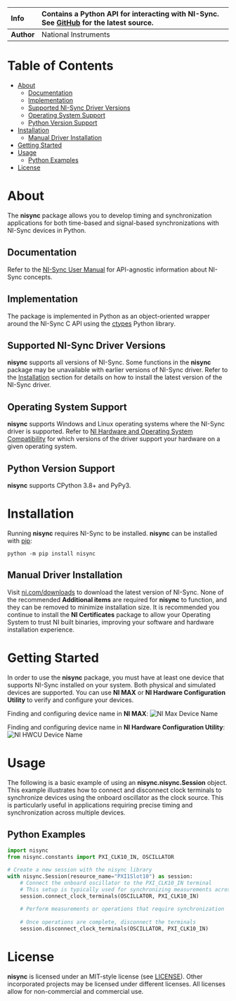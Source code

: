 | **Info**      | Contains a Python API for interacting with NI-Sync. See [GitHub](https://github.com/ni/nisync-python/) for the latest source. | 
| :------------ | :---------------------| 
| **Author**    | National Instruments  | 

# Table of Contents
- [About](#about)
  - [Documentation](#documentation)
  - [Implementation](#implementation)
  - [Supported NI-Sync Driver Versions](#supported-ni-sync-driver-versions)
  - [Operating System Support](#operating-system-support)
  - [Python Version Support](#python-version-support)
- [Installation](#installation)
  - [Manual Driver Installation](#manual-driver-installation)
- [Getting Started](#getting-started)
- [Usage](#usage)
  - [Python Examples](#python-examples)
- [License](#license)

# About

The **nisync** package allows you to develop timing and synchronization applications 
for both time-based and signal-based synchronizations with NI-Sync devices in Python.

## Documentation

Refer to the [NI-Sync User Manual](https://www.ni.com/docs/en-US/bundle/ni-sync/page/user-manual-welcome.html)
for API-agnostic information about NI-Sync concepts.

## Implementation

The package is implemented in Python as an 
object-oriented wrapper around the NI-Sync C API using the
[ctypes](https://docs.python.org/3/library/ctypes.html) Python library.

## Supported NI-Sync Driver Versions

**nisync** supports all versions of NI-Sync. Some functions in the **nisync** 
package may be unavailable with earlier versions of NI-Sync driver. Refer to 
the [Installation](#installation) section for details on how to install the latest version 
of the NI-Sync driver.

## Operating System Support

**nisync** supports Windows and Linux operating systems where the NI-Sync
driver is supported. Refer to
[NI Hardware and Operating System Compatibility](https://www.ni.com/r/hw-support)
for which versions of the driver support your hardware on a given operating
system.

## Python Version Support

**nisync** supports CPython 3.8+ and PyPy3.

# Installation
 
Running **nisync** requires NI-Sync to be installed.
**nisync** can be installed with [pip](http://pypi.python.org/pypi/pip>):

```shell
python -m pip install nisync
```

## Manual Driver Installation

Visit [ni.com/downloads](http://www.ni.com/downloads/) to download the latest
version of NI-Sync. None of the recommended **Additional items** are required
for **nisync** to function, and they can be removed to minimize installation
size. It is recommended you continue to install the **NI Certificates** package
to allow your Operating System to trust NI built binaries, improving your
software and hardware installation experience.

# Getting Started

In order to use the **nisync** package, you must have at least one device that supports NI-Sync 
installed on your system. Both physical and simulated devices are supported.
You can use **NI MAX** or **NI Hardware Configuration Utility** to verify and configure your devices.

Finding and configuring device name in **NI MAX**:
![NI Max Device Name](https://github.com/wchung-ni/wk_nisync-python/blob/466ab4a0ac743826abd497b552004284f00a874a/docs/img/max_device_name.png)

Finding and configuring device name in **NI Hardware Configuration Utility**:
![NI HWCU Device Name](https://github.com/wchung-ni/wk_nisync-python/blob/466ab4a0ac743826abd497b552004284f00a874a/docs/img/hwcu_device_name.png)


# Usage
The following is a basic example of using an **nisync.nisync.Session** object. This example illustrates how to connect and disconnect clock terminals to synchronize devices using the onboard oscillator as the clock source. This is particularly useful in applications requiring precise timing and synchronization across multiple devices.

## Python Examples

```python
import nisync
from nisync.constants import PXI_CLK10_IN, OSCILLATOR

# Create a new session with the nisync library
with nisync.Session(resource_name="PXI1Slot10") as session:
    # Connect the onboard oscillator to the PXI_CLK10_IN terminal
    # This setup is typically used for synchronizing measurements across devices
    session.connect_clock_terminals(OSCILLATOR, PXI_CLK10_IN)
    
    # Perform measurements or operations that require synchronization
    
    # Once operations are complete, disconnect the terminals
    session.disconnect_clock_terminals(OSCILLATOR, PXI_CLK10_IN)
```

# License

**nisync** is licensed under an MIT-style license (see
[LICENSE](https://github.com/ni/nisync-python/blob/main/LICENSE)).
Other incorporated projects may be licensed under different licenses. All
licenses allow for non-commercial and commercial use.
